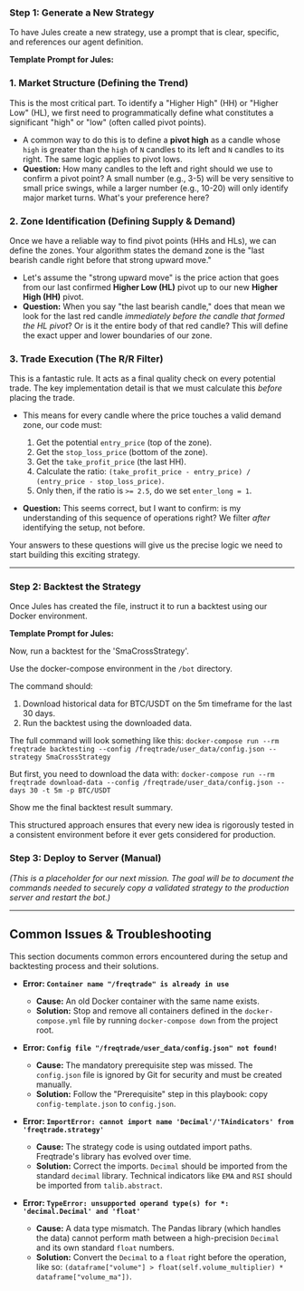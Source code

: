 ### Step 1: Generate a New Strategy

To have Jules create a new strategy, use a prompt that is clear, specific, and references our agent definition.

**Template Prompt for Jules:**



### **1. Market Structure (Defining the Trend)**

This is the most critical part. To identify a "Higher High" (HH) or "Higher Low" (HL), we first need to programmatically define what constitutes a significant "high" or "low" (often called pivot points).

*   A common way to do this is to define a **pivot high** as a candle whose `high` is greater than the `high` of `N` candles to its left and `N` candles to its right. The same logic applies to pivot lows.
*   **Question:** How many candles to the left and right should we use to confirm a pivot point? A small number (e.g., 3-5) will be very sensitive to small price swings, while a larger number (e.g., 10-20) will only identify major market turns. What's your preference here?

### **2. Zone Identification (Defining Supply & Demand)**

Once we have a reliable way to find pivot points (HHs and HLs), we can define the zones. Your algorithm states the demand zone is the "last bearish candle right before that strong upward move."

*   Let's assume the "strong upward move" is the price action that goes from our last confirmed **Higher Low (HL)** pivot up to our new **Higher High (HH)** pivot.
*   **Question:** When you say "the last bearish candle," does that mean we look for the last red candle *immediately before the candle that formed the HL pivot*? Or is it the entire body of that red candle? This will define the exact upper and lower boundaries of our zone.

### **3. Trade Execution (The R/R Filter)**

This is a fantastic rule. It acts as a final quality check on every potential trade. The key implementation detail is that we must calculate this *before* placing the trade.

*   This means for every candle where the price touches a valid demand zone, our code must:
    1.  Get the potential `entry_price` (top of the zone).
    2.  Get the `stop_loss_price` (bottom of the zone).
    3.  Get the `take_profit_price` (the last HH).
    4.  Calculate the ratio: `(take_profit_price - entry_price) / (entry_price - stop_loss_price)`.
    5.  Only then, if the ratio is `>= 2.5`, do we set `enter_long = 1`.

*   **Question:** This seems correct, but I want to confirm: is my understanding of this sequence of operations right? We filter *after* identifying the setup, not before.

Your answers to these questions will give us the precise logic we need to start building this exciting strategy.

---

### Step 2: Backtest the Strategy

Once Jules has created the file, instruct it to run a backtest using our Docker environment.

**Template Prompt for Jules:**


Now, run a backtest for the 'SmaCrossStrategy'.

Use the docker-compose environment in the `/bot` directory.

The command should:
1.  Download historical data for BTC/USDT on the 5m timeframe for the last 30 days.
2.  Run the backtest using the downloaded data.

The full command will look something like this:
`docker-compose run --rm freqtrade backtesting --config /freqtrade/user_data/config.json --strategy SmaCrossStrategy`

But first, you need to download the data with:
`docker-compose run --rm freqtrade download-data --config /freqtrade/user_data/config.json --days 30 -t 5m -p BTC/USDT`

Show me the final backtest result summary.


This structured approach ensures that every new idea is rigorously tested in a consistent environment before it ever gets considered for production.


### Step 3: Deploy to Server (Manual)

*(This is a placeholder for our next mission. The goal will be to document the commands needed to securely copy a validated strategy to the production server and restart the bot.)*

---
## Common Issues & Troubleshooting

This section documents common errors encountered during the setup and backtesting process and their solutions.

*   **Error: `Container name "/freqtrade" is already in use`**
    *   **Cause:** An old Docker container with the same name exists.
    *   **Solution:** Stop and remove all containers defined in the `docker-compose.yml` file by running `docker-compose down` from the project root.

*   **Error: `Config file "/freqtrade/user_data/config.json" not found!`**
    *   **Cause:** The mandatory prerequisite step was missed. The `config.json` file is ignored by Git for security and must be created manually.
    *   **Solution:** Follow the "Prerequisite" step in this playbook: copy `config-template.json` to `config.json`.

*   **Error: `ImportError: cannot import name 'Decimal'/'TAindicators' from 'freqtrade.strategy'`**
    *   **Cause:** The strategy code is using outdated import paths. Freqtrade's library has evolved over time.
    *   **Solution:** Correct the imports. `Decimal` should be imported from the standard `decimal` library. Technical indicators like `EMA` and `RSI` should be imported from `talib.abstract`.

*   **Error: `TypeError: unsupported operand type(s) for *: 'decimal.Decimal' and 'float'`**
    *   **Cause:** A data type mismatch. The Pandas library (which handles the data) cannot perform math between a high-precision `Decimal` and its own standard `float` numbers.
    *   **Solution:** Convert the `Decimal` to a `float` right before the operation, like so: `(dataframe["volume"] > float(self.volume_multiplier) * dataframe["volume_ma"])`.